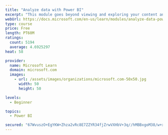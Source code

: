 ```yaml
---
title: "Analyze data with Power BI"
excerpt: "This module goes beyond viewing and exploring your content and explains how to interact with it by working with reports and dashboards to uncover and share new business insights."
webUrl: https://docs.microsoft.com/en-us/learn/modules/analyze-data-power-bi/
type: course
price: Free
length: PT60M
ratings:
  count: 5194
  average: 4.6925297
heat: 58

provider:
  name: Microsoft Learn
  domain: microsoft.com
  images:
    - url: /assets/images/organizations/microsoft.com-50x50.jpg
      width: 50
      height: 50

levels:
  - Beginner

topics:
  - Power BI

secured: "67WvuszO+EgYKW+Zhza2vRc8E7ZZYR34fjZrwVXHbV+3q//hMBBxgoM38/w+xXtw9+4bT5039k3FGZ0/Ot35fNL483E+ayWzrrtJKCRH4iCrAPFPdZRkH14/Qdprw9G3/vLCJ9ZX+OD+tbpg/CscWw3q2/GeBrIfPhMUZPYZTOOI+F7xIWSXjTsPbkJt/TPqz1Wsglte2XOFKHwQoNSNrUYIj1pTBZuh1zmhz9lL+Us5Q3AT1igAk1X23Kcq2Zs+9/wAQdmAdGQCtHcJXVfBUgqAFTpveKKC1cbdMj9rRFvnDhPiN9OoBWKRUVjbEOksIBX5gMNHXVNBPmjwZ07kLkJ1k1jDX2IdM9uNsr67pojilWoEYkLUZLCgwk6kPRMlpMLn3bGbBX3Wo1KcpvvhlEmb9DR0shnkwgE92OeYRiw=;gE/GBRic3kEki8i4Ql8RUg=="
---
```


